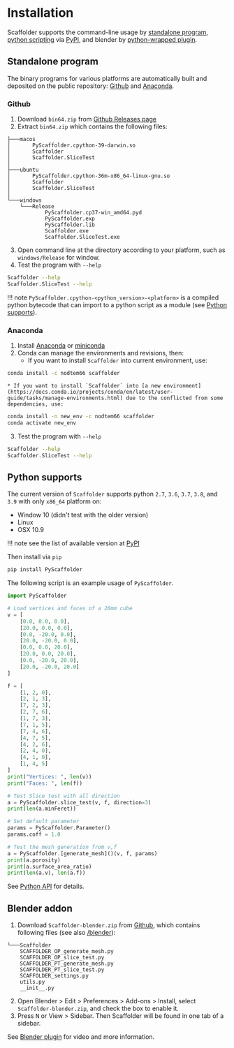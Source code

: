 # Installation

Scaffolder supports the command-line usage by [standalone program](#standalone-program), [python scripting](#python-supports) via [PyPI](https://pypi.org/project/PyScaffolder/), and blender by [python-wrapped plugin](#blender-addon).

## Standalone program

The binary programs for various platforms are automatically built and deposited on the public repository: [Github](#github) and [Anaconda](#anaconda). 

### Github
1. Download `bin64.zip` from [Github Releases page](https://github.com/nodtem66/Scaffolder/releases)
2. Extract `bin64.zip` which contains the following files: 
```
├───macos
│       PyScaffolder.cpython-39-darwin.so
│       Scaffolder
│       Scaffolder.SliceTest
│
├───ubuntu
│       PyScaffolder.cpython-36m-x86_64-linux-gnu.so
│       Scaffolder
│       Scaffolder.SliceTest
│
└───windows
    └───Release
            PyScaffolder.cp37-win_amd64.pyd
            PyScaffolder.exp
            PyScaffolder.lib
            Scaffolder.exe
            Scaffolder.SliceTest.exe
```
3. Open command line at the directory according to your platform, such as `windows/Release` for window.
4. Test the program with `--help`
```bash
Scaffolder --help
Scaffolder.SliceTest --help
``` 
!!! note
    `PyScaffolder.cpython-<python_version>-<platform>` is a compiled python bytecode that can import to a python script as a module (see [Python supports](#python-supports)). 
### Anaconda
1. Install [Anaconda](https://docs.conda.io/projects/conda/en/latest/user-guide/install/index.html) or [miniconda](https://docs.conda.io/en/latest/miniconda.html)
2. Conda can manage the environments and revisions, then:
    * If you want to install `Scaffolder` into current environment, use:
  ```bash
  conda install -c nodtem66 scaffolder
  ```
    * If you want to install `Scaffolder` into [a new environment](https://docs.conda.io/projects/conda/en/latest/user-guide/tasks/manage-environments.html) due to the conflicted from some dependencies, use:
  ```bash
  conda install -n new_env -c nodtem66 scaffolder
  conda activate new_env
  ```
3. Test the program with `--help`
```bash
Scaffolder --help
Scaffolder.SliceTest --help
```

## Python supports
The current version of `Scaffolder` supports python `2.7`, `3.6`, `3.7`, `3.8`, and `3.9` with only `x86_64` platform on:

* Window 10 (didn't test with the older version)
* Linux
* OSX 10.9

!!! note
    see the list of available version at [PyPI][]

Then install via `pip`
```bash
pip install PyScaffolder
```

The following script is an example usage of `PyScaffolder`.
```python
import PyScaffolder

# Load vertices and faces of a 20mm cube
v = [
	[0.0, 0.0, 0.0],
	[20.0, 0.0, 0.0],
	[0.0, -20.0, 0.0],
	[20.0, -20.0, 0.0],
	[0.0, 0.0, 20.0],
	[20.0, 0.0, 20.0],
	[0.0, -20.0, 20.0],
	[20.0, -20.0, 20.0]
]

f = [
	[1, 2, 0],
	[2, 1, 3],
	[7, 2, 3],
	[2, 7, 6],
	[1, 7, 3],
	[7, 1, 5],
	[7, 4, 6],
	[4, 7, 5],
	[4, 2, 6],
	[2, 4, 0],
	[4, 1, 0],
	[1, 4, 5]
]
print("Vertices: ", len(v))
print("Faces: ", len(f))

# Test Slice test with all direction
a = PyScaffolder.slice_test(v, f, direction=3)
print(len(a.minFeret))

# Set default parameter
params = PyScaffolder.Parameter()
params.coff = 1.0

# Test the mesh generation from v,f
a = PyScaffolder.[generate_mesh]()(v, f, params)
print(a.porosity)
print(a.surface_area_ratio)
print(len(a.v), len(a.f))
```

See [Python API](python.md) for details.

## Blender addon
1. Download `Scaffolder-blender.zip` from [Github](https://github.com/nodtem66/Scaffolder/releases/tag/v1.5.1), which contains following files (see also [/blender](https://github.com/nodtem66/Scaffolder/tree/master/blender)):
```
└───Scaffolder
    SCAFFOLDER_OP_generate_mesh.py
    SCAFFOLDER_OP_slice_test.py
    SCAFFOLDER_PT_generate_mesh.py
    SCAFFOLDER_PT_slice_test.py
    SCAFFOLDER_settings.py
    utils.py
    __init__.py
```
2. Open Blender > Edit > Preferences > Add-ons > Install, select `Scaffolder-blender.zip`, and check the box to enable it.
3. Press <kbd class="key-n">N</kbd> or View > Sidebar. Then Scaffolder will be found in one tab of a sidebar.

See [Blender plugin](blender.md) for video and more information.

<!--
!!! note "Find blender python version and scripting directory"
    1. Open Blender > Scripting tab
    2. In console window will show version of python: `PYTHON INTERACTIVE VERSION 3.x.x`.
    3. Then enter the following code to find scripting directory:
    ```python
    bpy.utils.user_resource('SCRIPTS', "addons")
    ```
-->
[PyPI]: https://pypi.org/project/PyScaffolder/#files